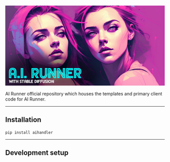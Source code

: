 [![Banner](banner.png)](https://capsizegames.itch.io/ai-runner)

AI Runner official repository which houses the templates and primary client code for AI Runner.

---

## Installation

`pip install aihandler`

---

## Development setup
